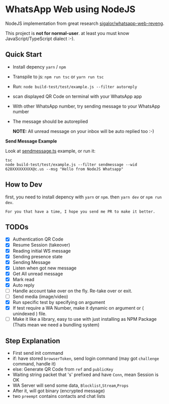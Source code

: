 # WhatsApp Web using NodeJS

NodeJS implementation from great research [sigalor/whatsapp-web-reveng](https://github.com/sigalor/whatsapp-web-reveng).

This project is **not for normal-user**. at least you must know JavaScript/TypeScript dialect :-).

## Quick Start

- Install depency `yarn` / `npm`
- Transpile to js: `npm run tsc` or `yarn run tsc`
- Run: `node build-test/test/example.js --filter autoreply`
- scan displayed QR Code on terminal with your WhatsApp app
- With other WhatsApp number, try sending message to your WhatsApp number
- The message should be autoreplied

    **NOTE:** All unread message on your inbox will be auto replied too :-)

**Send Message Example**

Look at [sendmessage.ts]() example, or run it:
```
tsc
node build-test/test/example.js --filter sendmessage --wid 628XXXXXXXXX@c.us --msg "Hello from NodeJS Whatsapp"
```

## How to Dev

first, you need to install depency with `yarn` or `npm`. then `yarn dev` or `npm run dev`.

    For you that have a time, I hope you send me PR to make it better.

## TODOs

- [X] Authentication QR Code
- [X] Resume Session (takeover)
- [X] Reading initial WS message
- [X] Sending presence state
- [X] Sending Message
- [X] Listen when got new message
- [X] Get All unread message
- [X] Mark read
- [X] Auto reply
- [ ] Handle account take over on the fly. Re-take over or exit.
- [ ] Send media (image/video)
- [X] Run specific test by specifying on argument
- [X] If test require a WA Number, make it dynamic on argument or ( unindexed ) file.
- [ ] Make it like a library, easy to use with just installing as NPM Package (Thats mean we need a bundling system)

## Step Explanation
- First send init command
- if: have stored `browserToken`, send login command (may got `challenge` command, handle it)
- else: Generate QR Code from `ref` and `publicKey`
- Waiting string packet that 's' prefixed and have `Conn`, mean Session is OK
- WA Server will send some data, `Blocklist`,`Stream`,`Props`
- After it, will got binary (encrypted message)
- two `preempt` contains contacts and chat lists

